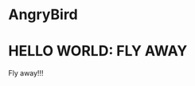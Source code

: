 # AngryBird
<!DOCTYPE html>
<html>
  <head>
  <title>Angry Bird</title>
  <head>
  <body>
    <h1>HELLO WORLD: FLY AWAY</h1>
    </body>
    </html>
 
Fly away!!!
